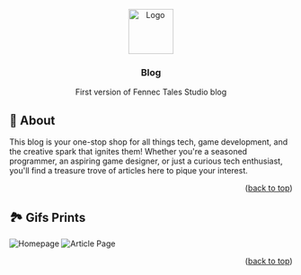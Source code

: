 <a name="readme-top"></a>
<div align="center">

<a href="https://github.com/fescherer/fennec-tales-blog-v1 ">
<img src="https://github.com/fescherer/blog/assets/62115215/832af738-c716-4a32-85a7-06e9f464b5c5" alt="Logo" width="80" height="80">
</a>

### Blog

First version of Fennec Tales Studio blog

</div>

<!-- **********************🐲About🐲********************** -->
<a name="aboutProject"></a>

## 📕 About

This blog is your one-stop shop for all things tech, game development, and the creative spark that ignites them! Whether you're a seasoned programmer, an aspiring game designer, or just a curious tech enthusiast, you'll find a treasure trove of articles here to pique your interest.

<p align="right">(<a href="#readme-top">back to top</a>)</p>

<!-- **********************🐲Gifs Prints🐲********************** -->
<a name="gifsPrints"></a>

## 🏞️ Gifs Prints


![Homepage](https://github.com/fescherer/fennec-tales-blog-v1/assets/62115215/bec2d09b-b9e7-4425-ad04-0a1c87755629)
![Article Page](https://github.com/fescherer/fennec-tales-blog-v1/assets/62115215/53151c02-b5c7-4f28-bad8-92a24626d30c)

<p align="right">(<a href="#readme-top">back to top</a>)</p>
